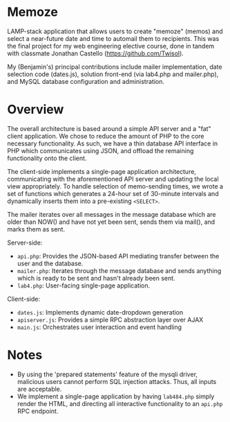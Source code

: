 # Memoze
LAMP-stack application that allows users to create "memoze" (memos) and select a near-future date 
and time to automail them to recipients.  This was the final project for my web engineering elective 
course, done in tandem with classmate Jonathan Castello (https://github.com/Twisol).

My (Benjamin's) principal contributions include mailer implementation, date selection code (dates.js), 
solution front-end (via lab4.php and mailer.php), and MySQL database configuration and administration.

Overview
========

The overall architecture is based around a simple API server and a "fat" client application.
We chose to reduce the amount of PHP to the core necessary functionality.  As such, we have a thin 
database API interface in PHP which communicates using JSON, and offload the remaining functionality 
onto the client.

The client-side implements a single-page application architecture, communicating with the
aforementioned API server and updating the local view appropriately. To handle selection of
memo-sending times, we wrote a set of functions which generates a 24-hour set of 30-minute intervals
and dynamically inserts them into a pre-existing `<SELECT>`.

The mailer iterates over all messages in the message database which are older than NOW() and have
not yet been sent, sends them via mail(), and marks them as sent.

Server-side:
* `api.php`: Provides the JSON-based API mediating transfer between the user and the database.
* `mailer.php`: Iterates through the message database and sends anything which is ready to be sent
  and hasn't already been sent.
* `lab4.php`: User-facing single-page application.

Client-side:
* `dates.js`: Implements dynamic date-dropdown generation
* `apiserver.js`: Provides a simple RPC abstraction layer over AJAX
* `main.js`: Orchestrates user interaction and event handling

Notes
=====
* By using the 'prepared statements' feature of the mysqli driver, malicious users cannot perform
  SQL injection attacks. Thus, all inputs are acceptable.
* We implement a single-page application by having `lab484.php` simply render the HTML, and
  directing all interactive functionality to an `api.php` RPC endpoint.
